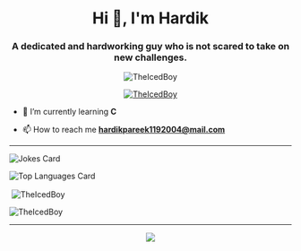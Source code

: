 <h1 align="center">Hi 👋, I'm Hardik</h1>
<h3 align="center">A dedicated and hardworking guy who is not scared to take on new challenges.</h3>

<p align="center"> <img src="https://komarev.com/ghpvc/?username=TheIcedBoy&label=Profile%20views&color=0e75b6&style=flat" alt="TheIcedBoy" /> </p>

<p align="center"> <a href="https://github.com/ryo-ma/github-profile-trophy"><img src="https://github-profile-trophy.vercel.app/?username=TheIcedBoy&theme=onedark&row=3&column=7&margin-w=15&margin-h=15" alt="TheIcedBoy" /></a> </p>

- 🌱 I’m currently learning **C**

<!-- - 💬 Ask me about **C, C++, DSA** -->

- 📫 How to reach me **hardikpareek1192004@mail.com**

<!-- - ⚡ Fun fact **** -->

<!-- <h3 align="left">Connect with me:</h3>
<p align="left">
<a href="https://stackoverflow.com/users/14881416" target="blank"><img align="center" src="https://raw.githubusercontent.com/rahuldkjain/github-profile-readme-generator/master/src/images/icons/Social/stack-overflow.svg" alt="14881416" height="30" width="40" /></a>
<a href="https://instagram.com/yaduttam.pareek" target="blank"><img align="center" src="https://raw.githubusercontent.com/rahuldkjain/github-profile-readme-generator/master/src/images/icons/Social/instagram.svg" alt="yaduttam.pareek" height="30" width="40" /></a>
<a href="https://www.codechef.com/users/yaduttam_paree" target="blank"><img align="center" src="https://cdn.jsdelivr.net/npm/simple-icons@3.1.0/icons/codechef.svg" alt="yaduttam_paree" height="30" width="40" /></a>
<a href="https://www.hackerrank.com/yaduttampareek95" target="blank"><img align="center" src="https://raw.githubusercontent.com/rahuldkjain/github-profile-readme-generator/master/src/images/icons/Social/hackerrank.svg" alt="yaduttampareek95" height="30" width="40" /></a>
<a href="https://codeforces.com/profile/yaduttampareek" target="blank"><img align="center" src="https://raw.githubusercontent.com/rahuldkjain/github-profile-readme-generator/master/src/images/icons/Social/codeforces.svg" alt="yaduttampareek" height="30" width="40" /></a>
<a href="https://www.hackerearth.com/@yaduttam" target="blank"><img align="center" src="https://raw.githubusercontent.com/rahuldkjain/github-profile-readme-generator/master/src/images/icons/Social/hackerearth.svg" alt="@yaduttam" height="30" width="40" /></a>
<a href="https://auth.geeksforgeeks.org/user/yaduttampareek95" target="blank"><img align="center" src="https://raw.githubusercontent.com/rahuldkjain/github-profile-readme-generator/master/src/images/icons/Social/geeks-for-geeks.svg" alt="yaduttampareek95" height="30" width="40" /></a>
<a href="https://discord.gg/NzrtSgscUP" target="blank"><img align="center" src="https://raw.githubusercontent.com/rahuldkjain/github-profile-readme-generator/master/src/images/icons/Social/discord.svg" alt="NzrtSgscUP" height="30" width="40" /></a>
</p> -->

<!-- <h3 align="left">Languages and Tools:</h3>
<p align="left"> <a href="https://www.cprogramming.com/" target="_blank" rel="noreferrer"> <img src="https://raw.githubusercontent.com/devicons/devicon/master/icons/c/c-original.svg" alt="c" width="40" height="40"/> </a> <a href="https://www.w3schools.com/cpp/" target="_blank" rel="noreferrer"> <img src="https://raw.githubusercontent.com/devicons/devicon/master/icons/cplusplus/cplusplus-original.svg" alt="cplusplus" width="40" height="40"/> </a> <a href="https://www.w3schools.com/css/" target="_blank" rel="noreferrer"> <img src="https://raw.githubusercontent.com/devicons/devicon/master/icons/css3/css3-original-wordmark.svg" alt="css3" width="40" height="40"/> </a> <a href="https://git-scm.com/" target="_blank" rel="noreferrer"> <img src="https://www.vectorlogo.zone/logos/git-scm/git-scm-icon.svg" alt="git" width="40" height="40"/> </a> <a href="https://www.w3.org/html/" target="_blank" rel="noreferrer"> <img src="https://raw.githubusercontent.com/devicons/devicon/master/icons/html5/html5-original-wordmark.svg" alt="html5" width="40" height="40"/> </a> <a href="https://www.java.com" target="_blank" rel="noreferrer"> <img src="https://raw.githubusercontent.com/devicons/devicon/master/icons/java/java-original.svg" alt="java" width="40" height="40"/> </a> <a href="https://www.linux.org/" target="_blank" rel="noreferrer"> <img src="https://raw.githubusercontent.com/devicons/devicon/master/icons/linux/linux-original.svg" alt="linux" width="40" height="40"/> </a> </p> -->

---
<!-- [![Sparkline](https://stars.medv.io/Yaduttam95/Yaduttam95.svg)](https://stars.medv.io/Yaduttam95/Yaduttam95) -->
![Jokes Card](https://readme-jokes.vercel.app/api?theme=vue?)

![Top Languages Card](https://github-readme-stats.vercel.app/api/top-langs/?username=TheIcedBoy)
<p>&nbsp;<img align="center" src="https://github-readme-stats.vercel.app/api?username=TheIcedBoy&show_icons=true&locale=en" alt="TheIcedBoy" /></p>
<p><img align="center" src="https://github-readme-streak-stats.herokuapp.com/?user=TheIcedBoy" alt="TheIcedBoy" /></p>

---
<!-- <h3 align="left">Pinned Repos:</h3>
<p><a href="https://github.com/Yaduttam95/Achievements" target="_blank"><img align="center" src="https://github-readme-stats.vercel.app/api/pin/?username=yaduttam95&repo=Achievements" /></a>
   <a href="https://github.com/Yaduttam95/Hackerrank" target="_blank"><img align="center" src="https://github-readme-stats.vercel.app/api/pin/?username=yaduttam95&repo=Hackerrank" /></a>
   <a href="https://github.com/Yaduttam95/Java" target="_blank"><img align="center" src="https://github-readme-stats.vercel.app/api/pin/?username=yaduttam95&repo=Java" /></a>
   <a href="https://github.com/Yaduttam95/C_box" target="_blank"><img align="center" src="https://github-readme-stats.vercel.app/api/pin/?username=yaduttam95&repo=C_box" /></a>
</p> -->

<p align="center">
    <a href="https://visitor-badge.glitch.me/">
      <img align="center" src="https://page-views.glitch.me/badge?page_id=Yaduttam95.Yaduttam95">
    </a>
  </p>
  <p align="center">
